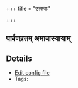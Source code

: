 +++
title = "उत्सवाः"

+++
## पार्वणव्रतम् अमावास्यायाम्



## Details
- [Edit config file](https://github.com/sanskrit-coders/adyatithi/tree/master/gRhya/general/relative_event/sthAlIpAkaH_1/offset__-1/pArvaNa-vratam_30.toml)
- Tags: 

